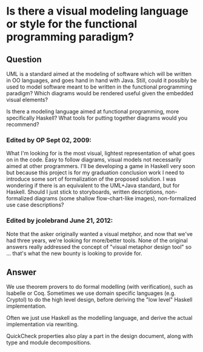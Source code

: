 
# Is there a visual modeling language or style for the functional programming paradigm?

## Question
        
UML is a standard aimed at the modeling of software which will be written in OO languages, and goes hand in hand with Java. Still, could it possibly be used to model software meant to be written in the functional programming paradigm? Which diagrams would be rendered useful given the embedded visual elements?

Is there a modeling language aimed at functional programming, more specifically Haskell? What tools for putting together diagrams would you recommend?

### Edited by OP Sept 02, 2009:

What I'm looking for is the most visual, lightest representation of what goes on in the code. Easy to follow diagrams, visual models not necessarily aimed at other programmers. I'll be developing a game in Haskell very soon but because this project is for my graduation conclusion work I need to introduce some sort of formalization of the proposed solution. I was wondering if there is an equivalent to the UML+Java standard, but for Haskell. Should I just stick to storyboards, written descriptions, non-formalized diagrams (some shallow flow-chart-like images), non-formalized use case descriptions?

### Edited by jcolebrand June 21, 2012:

Note that the asker originally wanted a visual metphor, and now that we've had three years, we're looking for more/better tools. None of the original answers really addressed the concept of "visual metaphor design tool" so ... that's what the new bounty is looking to provide for.

## Answer
        
We use theorem provers to do formal modelling (with verification), such as Isabelle or Coq. Sometimes we use domain specific languages (e.g. Cryptol) to do the high level design, before deriving the "low level" Haskell implementation.

Often we just use Haskell as the modelling language, and derive the actual implementation via rewriting.

QuickCheck properties also play a part in the design document, along with type and module decompositions.
